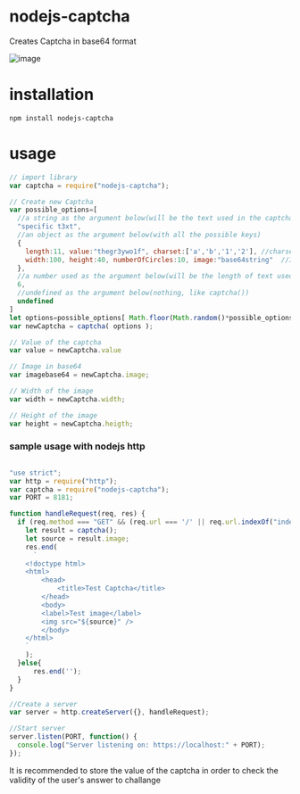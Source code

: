 # nodejs-captcha
Creates Captcha in base64 format

![image](https://user-images.githubusercontent.com/60293767/174325483-4744b726-98d3-4d8e-9e0e-bed85d217970.png)

# installation
`npm install nodejs-captcha`

# usage
```javascript 
// import library
var captcha = require("nodejs-captcha");

// Create new Captcha
var possible_options=[
  //a string as the argument below(will be the text used in the captcha)
  "specific t3xt",
  //an object as the argument below(with all the possible keys)
  {
    length:11, value:"thegr3ywo1f", charset:['a','b','1','2'], //charset would only be used if there is no value
    width:100, height:40, numberOfCircles:10, image:"base64string"  //I don't know why you would manually set these(in this line) but it IS possible
  },
  //a number used as the argument below(will be the length of text used in the captcha)
  6,
  //undefined as the argument below(nothing, like captcha())
  undefined
]
let options=possible_options[ Math.floor(Math.random()*possible_options.length) ]
var newCaptcha = captcha( options );

// Value of the captcha
var value = newCaptcha.value

// Image in base64 
var imagebase64 = newCaptcha.image;

// Width of the image
var width = newCaptcha.width;

// Height of the image
var height = newCaptcha.heigth;

```
### sample usage with nodejs http
``` javascript

"use strict";
var http = require("http");
var captcha = require("nodejs-captcha");
var PORT = 8181;

function handleRequest(req, res) {
  if (req.method === "GET" && (req.url === '/' || req.url.indexOf("index") > -1)){
    let result = captcha();
    let source = result.image;
    res.end(
      `
    <!doctype html>
    <html>
        <head>
            <title>Test Captcha</title>
        </head>
        <body>
        <label>Test image</label>
        <img src="${source}" />
        </body>
    </html>
    `
    );
  }else{
      res.end('');
  }
}

//Create a server
var server = http.createServer({}, handleRequest);

//Start server
server.listen(PORT, function() {
  console.log("Server listening on: https://localhost:" + PORT);
});
```

It is recommended to store the value of the captcha in order to check the validity of the user's answer to challange
